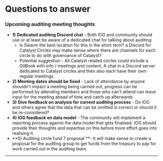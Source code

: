 # Questions to answer

### Upcoming auditing meeting thoughts

* **1) Dedicated auditing Discord chat** - Both IOG and community should use or at least be aware of a dedicated chat for talking about auditing
  * Is Swarm the best location for this in the short term? a Discord for Catalyst Circles may make sense where there are channels for each circle to do with governance of Catalyst?&#x20;
  * Potential suggestion - All Catalyst related circles could include a GitBook with info / meetings and content, A chat in a Discord server dedicated to Catalyst circles and then also each have their own regular meetings.
* **2) Meeting dates should be fixed** - Lack of attendance by anyone shouldn't impact a meeting being carried out, progress can be performed by attending members and those who can't attend can leave input for the meeting ahead of time and catch up afterwards
* **3) Give feedback on analysis for current auditing process** - Do IOG and others agree that the data that can be omitted is correct or should it be re-considered?
* **4) IOG feedback on data model** - The community will implement a reporting process against the data model that gets finalised. IOG should provide their thoughts and expertise on this before more effort goes into realising it.
* **5) Auditing circle fund 7 proposal **- It will make sense to create a proposal for the auditing group to get funds from the treasury to pay for work carried out in the auditing team.

****



